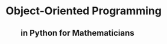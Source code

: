 # Object-Oriented Programming
## &nbsp;&nbsp;&nbsp;&nbsp;&nbsp;&nbsp;&nbsp;&nbsp;in Python for Mathematicians
